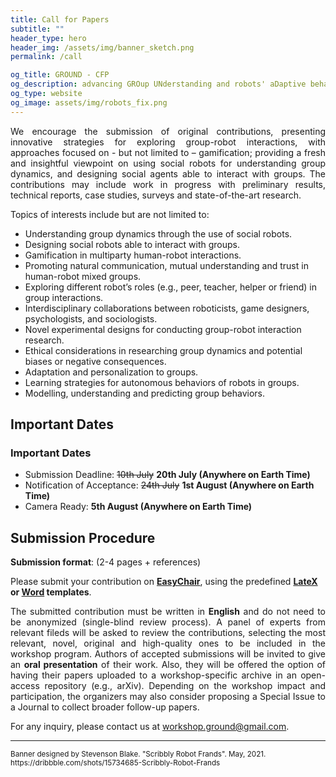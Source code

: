 ```yaml
---
title: Call for Papers
subtitle: ""
header_type: hero
header_img: /assets/img/banner_sketch.png
permalink: /call

og_title: GROUND - CFP
og_description: advancing GROup UNderstanding and robots' aDaptive behavior
og_type: website
og_image: assets/img/robots_fix.png
---
```


<p style="text-align: justify;">
We encourage the submission of original contributions, presenting innovative strategies for exploring group-robot interactions, with approaches focused on - but not limited to – gamification; providing a fresh and insightful viewpoint on using social robots for understanding group dynamics, and designing social agents able to interact with groups. The contributions may include work in progress with preliminary results, technical reports, case studies, surveys and state-of-the-art research.
</p>

Topics of interests include but are not limited to:
* Understanding group dynamics through the use of social robots.
* Designing social robots able to interact with groups.
* Gamification in multiparty human-robot interactions.
* Promoting natural communication, mutual understanding and trust in human-robot mixed groups.
* Exploring different robot’s roles (e.g., peer, teacher, helper or friend) in group interactions.
* Interdisciplinary collaborations between roboticists, game designers, psychologists, and sociologists.
* Novel experimental designs for conducting group-robot interaction research.
* Ethical considerations in researching group dynamics and potential biases or negative consequences.
* Adaptation and personalization to groups.
* Learning strategies for autonomous behaviors of robots in groups.
* Modelling, understanding and predicting group behaviors.

## Important Dates
### Important Dates
* Submission Deadline: ~~10th July~~ **20th July (Anywhere on Earth Time)**
* Notification of Acceptance: ~~24th July~~ **1st August (Anywhere on Earth Time)**
* Camera Ready: **5th August (Anywhere on Earth Time)**


## Submission Procedure

**Submission format**: (2-4 pages + references)

Please submit your contribution on **[EasyChair](https://easychair.org/conferences/?conf=ground23)**, using the predefined **[LateX](http://ras.papercept.net/conferences/support/tex.php) or [Word](http://ras.papercept.net/conferences/support/word.php) templates**.

<p style="text-align: justify;">
The submitted contribution must be written in <b>English</b> and do not need to be anonymized (single-blind review process). A panel of experts from relevant fileds will be asked to review the contributions, selecting the most relevant, novel, original and high-quality ones to be included in the workshop program. Authors of accepted submissions will be invited to give an <b>oral presentation</b> of their work. Also, they will be offered the option of having their papers uploaded to a workshop-specific archive in an open-access repository (e.g., arXiv). Depending on the workshop impact and participation, the organizers may also consider proposing a Special Issue to a Journal to collect broader follow-up papers.
</p>


For any inquiry, please contact us at [workshop.ground@gmail.com](mailto:workshop.ground@gmail.com).

---

<p class="card-text"><small class="text-muted">Banner designed by Stevenson Blake. "Scribbly Robot Frands". May, 2021. <a>https://dribbble.com/shots/15734685-Scribbly-Robot-Frands</a></small></p>
